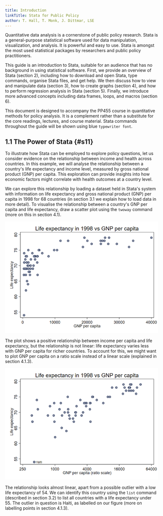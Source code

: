 ```yaml
---
title: Introduction
linkTitle: Stata for Public Policy
author: T. Hall, T. Monk, J. Dittmar, LSE
---
```

Quantitative data analysis is a cornerstone of public policy research. Stata is a general-purpose statistical software used for data manipulation, visualization, and analysis. It is powerful and easy to use. Stata is amongst the most used statistical packages by researchers and public policy practitioners. 

This guide is an introduction to Stata, suitable for an audience that has no background in using statistical software. First, we provide an overview of Stata (section 2), including how to download and open Stata, type commands, organise Stata files, and get help. We then discuss how to view and manipulate data (section 3), how to create graphs (section 4), and how to perform regression analysis in Stata (section 5). Finally, we introduce more advanced concepts including data frames, loops, and macros (section 6). 

This document is designed to accompany the PP455 course in quantitative methods for policy analysis. It is a complement rather than a substitute for the core readings, lectures, and course material. Stata commands throughout the guide will be shown using blue `typewriter font`.

## 1.1 The Power of Stata {#s11}

To illustrate how Stata can be employed to explore policy questions, let us consider evidence on the relationship between income and health across countries. In this example, we will analyse the relationship between a country's life expectancy and income level, measured by gross national product (GNP) per capita. This exploration can provide insights into how economic factors might correlate with health outcomes at a country level.

We can explore this relationship by loading a dataset held in Stata's system with information on life expectancy and gross national product (GNP) per capita in 1998 for 68 countries (in section 3.1 we explain how to load data in more detail). To visualise the relationship between a country's GNP per capita and life expectancy, draw a scatter plot using the `twoway` command (more on this in section 4.1). 

<img src="Fig1.png" class="img-responsive center-block"/>

The plot shows a positive relationship between income per capita and life expectancy, but the relationship is not linear: life expectancy varies less with GNP per capita for richer countries. To account for this, we might want to plot GNP per capita on a ratio scale instead of a linear scale (explained in section 4.1.3). 

<img src="Fig2.png" class="img-responsive center-block"/>

The relationship looks almost linear, apart from a possible outlier with a low life expectancy of 54. We can identify this country using the `list` command (described in section 3.2) to list all countries with a life expectancy under 55. The outlier in question is Haiti, as labelled on our figure (more on labelling points in section 4.1.3).







